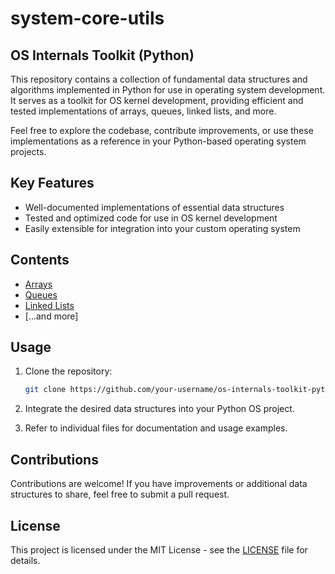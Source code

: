 # system-core-utils

## OS Internals Toolkit (Python)

This repository contains a collection of fundamental data structures and algorithms implemented in Python for use in operating system development. It serves as a toolkit for OS kernel development, providing efficient and tested implementations of arrays, queues, linked lists, and more.

Feel free to explore the codebase, contribute improvements, or use these implementations as a reference in your Python-based operating system projects.

## Key Features

- Well-documented implementations of essential data structures
- Tested and optimized code for use in OS kernel development
- Easily extensible for integration into your custom operating system

## Contents

- [Arrays](src/arrays.py)
- [Queues](src/queues.py)
- [Linked Lists](src/linked_lists.py)
- [...and more]

## Usage

1. Clone the repository:
   ```bash
   git clone https://github.com/your-username/os-internals-toolkit-python.git
   ```

2. Integrate the desired data structures into your Python OS project.

3. Refer to individual files for documentation and usage examples.

## Contributions

Contributions are welcome! If you have improvements or additional data structures to share, feel free to submit a pull request.

## License

This project is licensed under the MIT License - see the [LICENSE](LICENSE) file for details.
